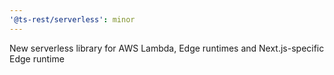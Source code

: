 ```yaml
---
'@ts-rest/serverless': minor
---
```


New serverless library for AWS Lambda, Edge runtimes and Next.js-specific Edge runtime
